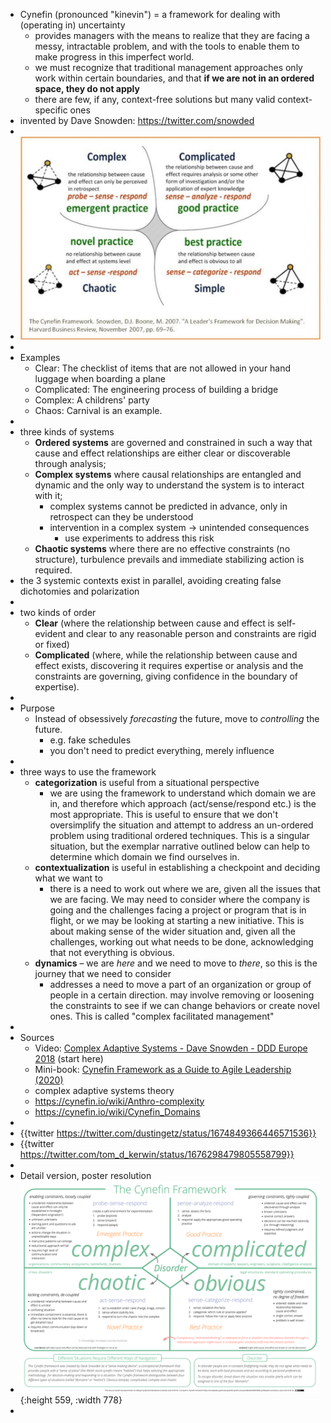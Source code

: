 - Cynefin (pronounced "kinevin") = a framework for dealing with (operating in) uncertainty
	- provides managers with the means to realize that they are facing a messy, intractable problem, and with the tools to enable them to make progress in this imperfect world.
	- we must recognize that traditional management approaches only work within certain boundaries, and that **if we are not in an ordered space, they do not apply**
	- there are few, if any, context-free solutions but many valid context-specific ones
- invented by Dave Snowden: https://twitter.com/snowded
-
- ![image.png](../assets/image_1689518406397_0.png)
-
- Examples
	- Clear: The checklist of items that are not allowed in your hand luggage when boarding a plane
	- Complicated: The engineering process of building a bridge
	- Complex: A childrens' party
	- Chaos: Carnival is an example.
-
- three kinds of systems
	- **Ordered systems** are governed and constrained in such a way that cause and effect relationships are either clear or discoverable through analysis;
	- **Complex systems** where causal relationships are entangled and dynamic and the only way to understand the system is to interact with it;
		- complex systems cannot be predicted in advance, only in retrospect can they be understood
		- intervention in a complex system -> unintended consequences
			- use experiments to address this risk
	- **Chaotic systems** where there are no effective constraints (no structure), turbulence prevails and immediate stabilizing action is required.
- the 3 systemic contexts exist in parallel, avoiding creating false dichotomies and polarization
-
- two kinds of order
	- **Clear** (where the relationship between cause and effect is self-evident and clear to any reasonable person and constraints are rigid or fixed)
	- **Complicated** (where, while the relationship between cause and effect exists, discovering it requires expertise or analysis and the constraints are governing, giving confidence in the boundary of expertise).
-
- Purpose
	- Instead of obsessively *forecasting* the future, move to *controlling* the future.
		- e.g. fake schedules
		- you don't need to predict everything, merely influence
-
- three ways to use the framework
	- **categorization** is useful from a situational perspective
		- we are using the framework to understand which domain we are in, and therefore which approach (act/sense/respond etc.) is the most appropriate. This is useful to ensure that we don't oversimplify the situation and attempt to address an un-ordered problem using traditional ordered techniques. This is a singular situation, but the exemplar narrative outlined below can help to determine which domain we find ourselves in.
	- **contextualization** is useful in establishing a checkpoint and deciding what we want to
		- there is a need to work out where we are, given all the issues that we are facing. We may need to consider where the company is going and the challenges facing a project or program that is in flight, or we may be looking at starting a new initiative. This is about making sense of the wider situation and, given all the challenges, working out what needs to be done, acknowledging that not everything is obvious.
	- **dynamics** – we are *here* and we need to move to *there*, so this is the journey that we need to consider
		- addresses a need to move a part of an organization or group of people in a certain direction. may involve removing or loosening the constraints to see if we can change behaviors or create novel ones. This is called "complex facilitated management"
-
- Sources
	- Video: [Complex Adaptive Systems - Dave Snowden - DDD Europe 2018](https://www.youtube.com/watch?v=l4-vpegxYPg) (start here)
	- Mini-book: [Cynefin Framework as a Guide to Agile Leadership (2020)](https://www.amazon.com/gp/product/3752647965/)
	- complex adaptive systems theory
	- https://cynefin.io/wiki/Anthro-complexity
	- https://cynefin.io/wiki/Cynefin_Domains
-
- {{twitter https://twitter.com/dustingetz/status/1674849366446571536}}
- {{twitter https://twitter.com/tom_d_kerwin/status/1676298479805558799}}
-
- Detail version, poster resolution
- ![image.png](../assets/image_1689518349037_0.png){:height 559, :width 778}
-